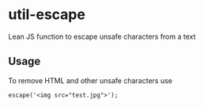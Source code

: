 # util-escape

Lean JS function to escape unsafe characters from a text

## Usage

To remove HTML and other unsafe characters use

`escape('<img src="test.jpg">');`

